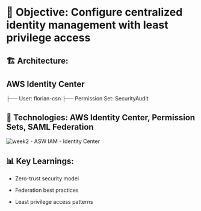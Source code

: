# 🎯 Objective: Configure centralized identity management with least privilege access 

## 🏗️ Architecture: 

## AWS Identity Center 
 ├── User: florian-csn 
 ├── Permission Set: SecurityAudit 

## 🔧 Technologies: AWS Identity Center, Permission Sets, SAML Federation 

 
![week2 - ASW IAM - Identity Center](https://github.com/user-attachments/assets/fd1be9e1-6987-45dd-8e7a-569b7fc12c2d)

 
## 📊 Key Learnings: 

- Zero-trust security model 

- Federation best practices 

- Least privilege access patterns 

